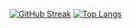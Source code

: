 [![GitHub Streak](https://streak-stats.demolab.com/?user=BigLad23&theme=gruvbox_duo)](https://git.io/streak-stats)
[![Top Langs](https://github-readme-stats.vercel.app/api/top-langs/?username=BigLad23&hide=Shaderlab,HLSL,Hack&langs_count=8&layout=compact&hide_border=0&theme=dark&bg_color=0d1117)](https://github.com/anuraghazra/github-readme-stats)
